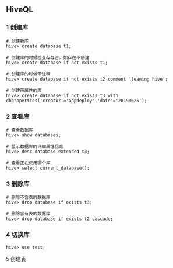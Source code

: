 ## HiveQL

### 1 创建库

```SHELL
# 创建新库
hive> create database t1;
 
# 创建库的时候检查存与否，如存在不创建
hive> create database if not exists t1;
 
# 创建库的时候带注释
hive> create database if not exists t2 comment 'leaning hive';
 
# 创建带属性的库
hive> create database if not exists t3 with dbproperties('creator'='appdeploy','date'='20190625');
```



### 2 查看库

```shell
# 查看数据库
hive> show databases;
 
# 显示数据库的详细属性信息
hive> desc database extended t3;
 
# 查看正在使用哪个库
hive> select current_database();
```



### 3 删除库

```shell
# 删除不含表的数据库
hive> drop database if exists t3;
 
# 删除含有表的数据库
hive> drop database if exists t2 cascade;
```



### 4 切换库

```shell
hive> use test;
```



5 创建表









